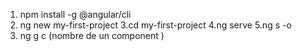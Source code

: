 1. npm install -g @angular/cli
2. ng new my-first-project
3.cd my-first-project
4.ng serve
5.ng s -o
6. ng g c (nombre de un component )

